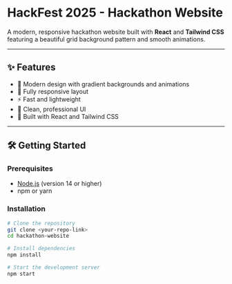 # HackFest 2025 - Hackathon Website

A modern, responsive hackathon website built with **React** and **Tailwind CSS** featuring a beautiful grid background pattern and smooth animations.  

---

## ✨ Features  
- 🎨 Modern design with gradient backgrounds and animations  
- 📱 Fully responsive layout  
- ⚡ Fast and lightweight  
- 🎯 Clean, professional UI  
- 🚀 Built with React and Tailwind CSS  

---

## 🛠️ Getting Started  

### Prerequisites  
- [Node.js](https://nodejs.org/) (version 14 or higher)  
- npm or yarn  

### Installation  
```bash
# Clone the repository
git clone <your-repo-link>
cd hackathon-website

# Install dependencies
npm install

# Start the development server
npm start










